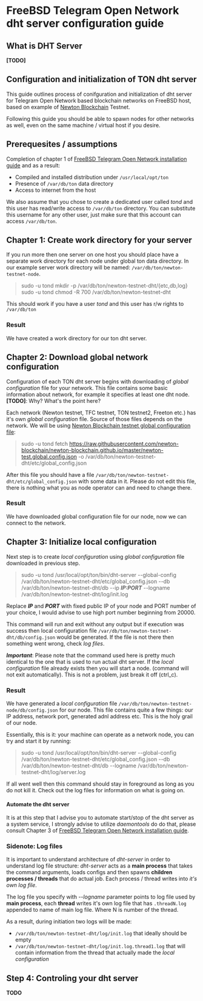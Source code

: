 # FreeBSD Telegram Open Network dht server configuration guide
## What is DHT Server
**[TODO]**

## Configuration and initialization of TON dht server
This guide outlines process of conifguration and initialization of dht server for Telegram Open Network based blockchain networks on FreeBSD host, based on example of [Newton Blockchain](https://github.com/newton-blockchain) Testnet.

Following this guide you should be able to spawn nodes for other networks as well, even on the same machine / virtual host if you desire.

## Prerequesites / assumptions
Completion of chapter 1 of [FreeBSD Telegram Open Network installation guide](./freebsd_ton_installation.md) and as a result:

* Compiled and installed distribution under `/usr/local/opt/ton`
* Presence of `/var/db/ton` data directory
* Access to internet from the host

We also assume that you chose to create a dedicated user called *tond* and this user has read/write access to `/var/db/ton` directory. You can substitute this username for any other user, just make sure that this account can access `/var/db/ton`.


## Chapter 1: Create work directory for your server
If you run more then one server on one host you should place have a separate work directory for each node under global ton data directory. In our example server work directory will be named: `/var/db/ton/newton-testnet-node`. 

> sudo -u tond mkdir -p /var/db/ton/newton-testnet-dht/{etc,db,log}\
sudo -u tond chmod -R 700 /var/db/ton/newton-testnet-dht

This should work if you have a user *tond* and this user has r/w rights to `/var/db/ton`

### Result
We have created a work directory for our ton dht server.

## Chapter 2: Download global network configuration
Configuration of each TON dht server begins with downloading of *global configuration* file for your network. This file contains some basic information about network, for example it specifies at least one dht node. **[TODO]**: Why? What's the point here?

Each network (Newton testnet, TFC testnet, TON testnet2, Freeton etc.) has it's own *global configuration* file. Source of those files depends on the network. We will be using [Newton Blockchain testnet global configuration file](https://raw.githubusercontent.com/newton-blockchain/newton-blockchain.github.io/master/newton-test.global.config.json):

> sudo -u tond fetch https://raw.githubusercontent.com/newton-blockchain/newton-blockchain.github.io/master/newton-test.global.config.json -o /var/db/ton/newton-testnet-dht/etc/global_config.json

After this file you should have a file `/var/db/ton/newton-testnet-dht/etc/global_config.json` with some data in it. Please do not edit this file, there is nothing what you as node operator can and need to change there.

### Result
We have downloaded global configuration file for our node, now we can connect to the network.

## Chapter 3: Initialize local configuration
Next step is to create *local configuration* using *global configuration* file downloaded in previous step.

> sudo -u tond /usr/local/opt/ton/bin/dht-server --global-config /var/db/ton/newton-testnet-dht/etc/global_config.json --db /var/db/ton/newton-testnet-dht/db --ip ***IP:PORT*** --logname /var/db/ton/newton-testnet-dht/log/init.log

Replace ***IP*** and ***PORT*** with fixed public IP of your node and PORT number of your choice, I would advise to use high port number beginning from 20000. 

This command will run and exit without any output but if execution was success then local configuration file `/var/db/ton/newton-testnet-dht/db/config.json` would be generated. If the file is not there then something went wrong, check *log files*.

***Important***: Please note that the command used here is pretty much identical to the one that is used to run actual dht server. If the *local configuration* file already exists then you will start a node. (command will not exit automatically). This is not a problem, just break it off (ctrl_c).

### Result
We have generated a *local configuration* file `/var/db/ton/newton-testnet-node/db/config.json` for our node. This file contains quite a few things: our IP address, network port, generated adnl address etc. This is the holy grail of our node.

Essentially, this is it: your machine can operate as a network node, you can try and start it by running:

> sudo -u tond /usr/local/opt/ton/bin/dht-server --global-config /var/db/ton/newton-testnet-dht/etc/global_config.json --db /var/db/ton/newton-testnet-dht/db --logname /var/db/ton/newton-testnet-dht/log/server.log

If all went well then this command should stay in foreground as long as you do not kill it. Check out the log files for information on what is going on.

#### Automate the dht server
It is at this step that I advise you to automate start/stop of the dht server as a system service, I strongly advise to utilize _daemontools_ do do that, please consult Chapter 3 of [FreeBSD Telegram Open Network installation guide](./freebsd_ton_installation.md).

### Sidenote: Log files
It is important to understand architecture of *dht-server* in order to understand log file structure: *dht-server* acts as a **main process** that takes the command arguments, loads configs and then spawns **children processes / threads** that do actual job. Each process / thread writes into *it's own log file*.

The log file you specify with *--logname* parameter points to log file used by **main process**, each **thread** writes it's own log file that has `.threadN.log` appended to name of main log file. Where N is number of the thread.

As a result, during initiation two logs will be made:

* `/var/db/ton/newton-testnet-dht/log/init.log` that ideally should be empty
* `/var/db/ton/newton-testnet-dht/log/init.log.thread1.log` that will contain information from the thread that actually made the *local configuration*

## Step 4: Controling your dht server
**TODO**
